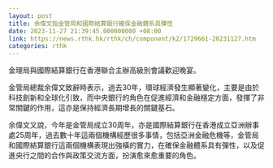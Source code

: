 ```yaml
---
layout: post
title: 余偉文指金管局和國際結算銀行確保金融體系具彈性
date: 2023-11-27 21:39:45.000000000 +08:00
link: https://news.rthk.hk/rthk/ch/component/k2/1729661-20231127.htm
categories: rthk
---
```


金理局與國際結算銀行在香港聯合主辦高級別會議歡迎晚宴。

金管局總裁余偉文致辭時表示，過去30年，環球經濟發生顯著變化，主要是由於科技創新和全球化引致，而中央銀行的角色在促進經濟和金融穩定方面，發揮了非常關鍵的作用，這亦是保持經濟長期增長的關鍵基石。

余偉文又說，今年是金管局成立30周年，亦是國際結算銀行在香港成立亞洲辦事處​​25周年，過去數十年這兩個機構經歷很多事情，包括亞洲金融危機等，金管局和國際結算銀行這兩個機構表現出強橫的實力，在確保金融體系具有彈性，以及促進央行之間的合作與政策交流方面，扮演愈來愈重要的角色。
